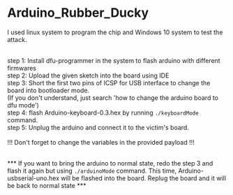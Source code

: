 # Arduino_Rubber_Ducky

I used linux system to program the chip and Windows 10 system to test the attack.<br /><br />

step 1: Install dfu-programmer in the system to flash arduino with different firmwares<br />
step 2: Upload the given sketch into the board using IDE<br />
step 3: Short the first two pins of ICSP for USB interface to change the board into bootloader mode.<br />
    (If you don't understand, just search 'how to change the arduino board to dfu mode')<br />
step 4: flash Arduino-keyboard-0.3.hex by running `./keyboardMode` command.<br />
step 5: Unplug the arduino and connect it to the victim's board.<br />
<br />
!!! Don't forget to change the variables in the provided payload !!!<br /><br />

*** If you want to bring the arduino to normal state, redo the step 3 and flash it again but using `./arduinoMode` command. This time, Arduino-usbserial-uno.hex will be flashed into the board. Replug the board and it will be back to normal state ***
